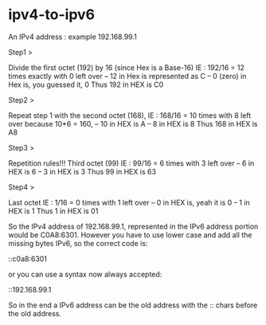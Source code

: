 # ipv4-to-ipv6


An IPv4 address : example 192.168.99.1

Step1 >

Divide the first octet (192) by 16 (since Hex is a Base-16) IE : 192/16 = 12 times exactly with 0 left over – 12 in Hex is represented as C – 0 (zero) in Hex is, you guessed it, 0 Thus 192 in HEX is C0

Step2 >

Repeat step 1 with the second octet (168), IE : 168/16 = 10 times with 8 left over because 10*6 = 160, – 10 in HEX is A – 8 in HEX is 8 Thus 168 in HEX is A8

Step3 >

Repetition rules!!! Third octet (99) IE : 99/16 = 6 times with 3 left over – 6 in HEX is 6 – 3 in HEX is 3 Thus 99 in HEX is 63

Step4 >

Last octet IE : 1/16 = 0 times with 1 left over – 0 in HEX is, yeah it is 0 – 1 in HEX is 1 Thus 1 in HEX is 01

So the IPv4 address of 192.168.99.1, represented in the IPv6 address portion would be C0A8:6301. However you have to use lower case and add all the missing bytes IPv6, so the correct code is:

::c0a8:6301

or you can use a syntax now always accepted:

::192.168.99.1

So in the end a IPv6 address can be the old address with the :: chars before the old address.
